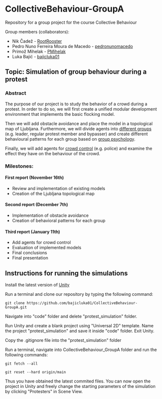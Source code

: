 # CollectiveBehaviour-GroupA
Repository for a group project for the course Collective Behaviour




Group members (collaborators):
- Nik Čadež - [RootRooster](https://github.com/RootRooster) 
- Pedro Nuno Ferreira Moura de Macedo - [pedronunomacedo](https://github.com/pedronunomacedo) 
- Primož Mihelak - [PMihelak](https://github.com/PMihelak) 
- Luka Bajić - [bajicluka01](https://github.com/bajicluka01) 




## Topic: Simulation of group behaviour during a protest



### Abstract

The purpose of our project is to study the behavior of a crowd during a protest. In order to do so, we will first create a unified modular development environment that implements the basic flocking model. 

Then we will add obstacle avoidance and place the model in a topological map of Ljubljana. Furthermore, we will divide agents into [different groups](https://www.researchgate.net/publication/281938638_Agent-Based_modeling_of_protests_and_violent_confrontation_a_micro-situational_multi-player_contextual_rule-based_approach) (e.g. leader, regular protest member and bypasser) and create different behavioural patterns for each group based on [group psychology](https://repozitorij.uni-lj.si/IzpisGradiva.php?id=66052). 

Finally, we will add agents for [crowd control](https://www.researchgate.net/publication/347869556_Testing_Various_Riot_Control_Police_Formations_through_Agent-Based_Modeling_and_Simulation) (e.g. police) and examine the effect they have on the behaviour of the crowd. 



### Milestones:

#### First report (November 16th)
  - Review and implementation of existing models
  - Creation of the Ljubljana topological map

#### Second report (December 7th)
- Implementation of obstacle avoidance
- Creation of behavioral patterns for each group

#### Third report (January 11th)
- Add agents for crowd control
- Evaluation of implemented models
- Final conclusions
- Final presentation



## Instructions for running the simulations

Install the latest version of [Unity](https://unity.com/download)

Run a terminal and clone our repository by typing the following command:
```
git clone https://github.com/bajicluka01/CollectiveBehaviour-GroupA.git
```

Navigate into "code" folder and delete "protest_simulation" folder.

Run Unity and create a blank project using "Universal 2D" template. Name the project "protest_simulation" and save it inside "code" folder. Exit Unity.

Copy the .gitignore file into the "protest_simulation" folder

Run a terminal, navigate into CollectiveBehaviour_GroupA folder and run the following commands:
```
git fetch --all
```

```
git reset --hard origin/main
```

Thus you have obtained the latest commited files. You can now open the project in Unity and freely change the starting parameters of the simulation by clicking "Protesters" in Scene View.
